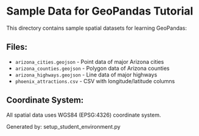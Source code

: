 # Sample Data for GeoPandas Tutorial

This directory contains sample spatial datasets for learning GeoPandas:

## Files:
- `arizona_cities.geojson` - Point data of major Arizona cities
- `arizona_counties.geojson` - Polygon data of Arizona counties
- `arizona_highways.geojson` - Line data of major highways
- `phoenix_attractions.csv` - CSV with longitude/latitude columns

## Coordinate System:
All spatial data uses WGS84 (EPSG:4326) coordinate system.

Generated by: setup_student_environment.py
